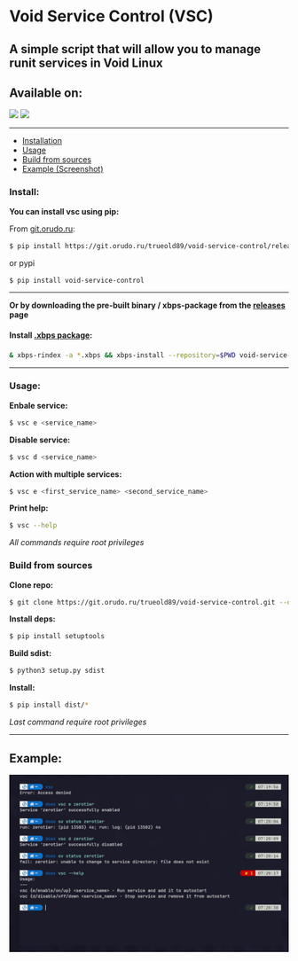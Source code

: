 # Void Service Control (VSC)
## A simple script that will allow you to manage runit services in Void Linux

## Available on:
[![](https://cloud.orudo.ru/apps/files_sharing/publicpreview/RpcoJB8FwgNmqHC?file=/&fileId=48757&x=1920&y=1200&a=true&etag=10effec96382ba8b9fc181a5c1c85012)](https://git.orudo.ru/trueold89/void-service-control)
[![](https://cloud.orudo.ru/s/D8xtkTS8ZBCq8fC/download/GH.png)](https://github.com/Trueold89/void-service-control)

***

- [Installation](#install)
- [Usage](#usage)
- [Build from sources](#build-from_sources)
- [Example (Screenshot)](#example)


### Install:

**You can install vsc using pip:**

From [git.orudo.ru](https://git.orudo.ru/trueold89/void-service-control/releases):

```bash
$ pip install https://git.orudo.ru/trueold89/void-service-control/releases/download/0.2.1/VoidServiceControl-0.2.1.tar.gz
```
or pypi

```bash
$ pip install void-service-control
```

---

**Or by downloading the pre-built binary / xbps-package from the **[releases](https://git.orudo.ru/trueold89/void-service-control/releases)** page**

#### Install [.xbps package](https://git.orudo.ru/trueold89/void-service-control/releases):

```bash
& xbps-rindex -a *.xbps && xbps-install --repository=$PWD void-service-control
```

***

### Usage:

**Enbale service:**

```bash
$ vsc e <service_name>
```

**Disable service:**

```bash
$ vsc d <service_name>
```

**Action with multiple services:**
```bash
$ vsc e <first_service_name> <second_service_name>
```

**Print help:**

```bash
$ vsc --help
```
*All commands require root privileges*

### Build from sources

**Clone repo:**
```bash
$ git clone https://git.orudo.ru/trueold89/void-service-control.git --depth=1 && cd void-service-control
```

**Install deps:**
```bash
$ pip install setuptools
```

**Build sdist:**
```bash
$ python3 setup.py sdist
```

**Install:**
```bash
$ pip install dist/*
```

*Last command require root privileges*
***

## Example:


![](.ex.jpg)

